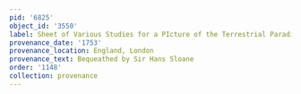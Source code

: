 ```yaml
---
pid: '6825'
object_id: '3550'
label: Sheet of Various Studies for a PIcture of the Terrestrial Paradise
provenance_date: '1753'
provenance_location: England, London
provenance_text: Bequeathed by Sir Hans Sloane
order: '1148'
collection: provenance
---
```

